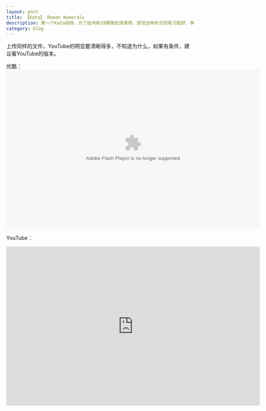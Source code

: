 ```yaml
---
layout: post
title: 【Kata】 Roman Numerals 
description: 第一个Kata视频，为了给内核19期做反馈录得，感觉这种形式的练习挺好，争取以后多做。
category: blog
---
```


上传同样的文件，YouTube的明显要清晰得多，不知道为什么，如果有条件，建议看YouTube的版本。

优酷：
<embed src="http://player.youku.com/player.php/sid/XMTI2Njk1MzM1Ng==/v.swf" allowFullScreen="true" quality="high" width="680" height="425" align="middle" allowScriptAccess="always" type="application/x-shockwave-flash"></embed>

YouTube：
<iframe width="680" height="425" src="https://www.youtube.com/embed/HPYUi_wWsM4" frameborder="0" allowfullscreen></iframe>